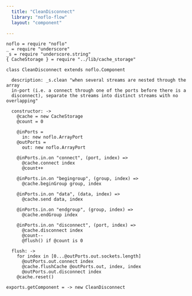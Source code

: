 ```yaml
---
  title: "CleanDisconnect"
  library: "noflo-flow"
  layout: "component"

---
```


    noflo = require "noflo"
    _ = require "underscore"
    _s = require "underscore.string"
    { CacheStorage } = require "../lib/cache_storage"
    
    class CleanDisconnect extends noflo.Component
    
      description: _s.clean "when several streams are nested through the array
      in-port (i.e. a connect through one of the ports before there is a
      disconnect), separate the streams into distinct streams with no overlapping"
    
      constructor: ->
        @cache = new CacheStorage
        @count = 0
    
        @inPorts =
          in: new noflo.ArrayPort
        @outPorts =
          out: new noflo.ArrayPort
    
        @inPorts.in.on "connect", (port, index) =>
          @cache.connect index
          @count++
    
        @inPorts.in.on "begingroup", (group, index) =>
          @cache.beginGroup group, index
    
        @inPorts.in.on "data", (data, index) =>
          @cache.send data, index
    
        @inPorts.in.on "endgroup", (group, index) =>
          @cache.endGroup index
    
        @inPorts.in.on "disconnect", (port, index) =>
          @cache.disconnect index
          @count--
          @flush() if @count is 0
    
      flush: ->
        for index in [0...@outPorts.out.sockets.length]
          @outPorts.out.connect index
          @cache.flushCache @outPorts.out, index, index
          @outPorts.out.disconnect index
        @cache.reset()
    
    exports.getComponent = -> new CleanDisconnect
    
